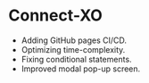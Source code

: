 # Connect-XO
- Adding GitHub pages CI/CD.
- Optimizing time-complexity.
- Fixing conditional statements.
- Improved modal pop-up screen.
